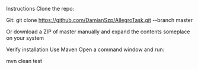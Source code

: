 Instructions
Clone the repo:

Git:
git clone https://github.com/DamianSzp/AllegroTask.git --branch master

Or download a ZIP of master manually and expand the contents someplace on your system

Verify installation
Use Maven
Open a command window and run:

mvn clean test
